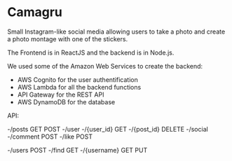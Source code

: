 # Camagru

Small Instagram-like social media allowing users to take a photo and create a photo montage with one of the stickers.

The Frontend is in ReactJS and the backend is in Node.js.

We used some of the Amazon Web Services to create the backend:
- AWS Cognito for the user authentification
- AWS Lambda for all the backend functions
- API Gateway for the REST API
- AWS DynamoDB for the database

API:

-/posts
GET
POST
	-/user
		-/{user_id}
		GET
	-/{post_id}
	DELETE
		-/social
			-/comment
			POST
			-/like
			POST

-/users
POST
	-/find
	GET
	-/{username}
	GET
	PUT
